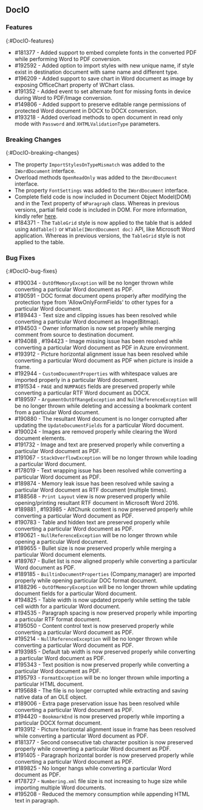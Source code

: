 ## DocIO

### Features
{:#DocIO-features}

* \#181377 - Added support to embed complete fonts in the converted PDF while performing Word to PDF conversion.
* \#192592 - Added option to import styles with new unique name, if style exist in destination document with same name and different type.
* \#196209 - Added support to save chart in Word document as image by exposing OfficeChart property of WChart class.
* \#191352 - Added event to set alternate font for missing fonts in device during Word to PDF/Image conversion.
* \#149806 - Added support to preserve editable range permissions of protected Word document in DOCX to DOCX conversion.
* \#193218 - Added overload methods to open document in read only mode with `Password` and `XHTMLValidationType` parameters.

### Breaking Changes
{:#DocIO-breaking-changes}

* The property `ImportStylesOnTypeMismatch` was added to the `IWordDocument` interface.
* Overload methods `OpenReadOnly` was added to the `IWordDocument` interface.
* The property `FontSettings` was added to the `IWordDocument` interface.
* Complete field code is now included in Document Object Model(DOM) and in the Text property of `WParagraph` class. Whereas in previous versions, partial field code is included in DOM. For more information, kindly refer [here](https://help.syncfusion.com/file-formats/release-notes/migratingtov16.1.0.24#docio).
* \#184371 - The `TableGrid` style is now applied to the table that is added using `AddTable()` or `WTable(IWordDocument doc)` API, like Microsoft Word application. Whereas in previous versions, the `TableGrid` style is not applied to the table.

### Bug Fixes
{:#DocIO-bug-fixes}

* \#190034 - `OutOfMemoryException` will be no longer thrown while converting a particular Word document as PDF.
* \#190591 - DOC format document opens properly after modifying the protection type from 'AllowOnlyFormFields' to other types for a particular Word document.
* \#189443 - Text size and clipping issues has been resolved while converting a particular Word document as Image(Bitmap).
* \#194503 - Owner information is now set properly while merging comment from source to destination document.
* \#194088 , \#194423 - Image missing issue has been resolved while converting a particular Word document as PDF in Azure environment.
* \#193912 - Picture horizontal alignment issue has been resolved while converting a particular Word document as PDF when picture is inside a frame.
* \#192944 - `CustomDocumentProperties` with whitespace values are imported properly in a particular Word document.
* \#191534 - `PAGE` and `NUMPAGES` fields are preserved properly while converting a particular RTF Word document as DOCX.
* \#189597 - `ArgumentOutOfRangeException` and `NullReferenceException` will be no longer thrown while deleting and accessing a bookmark content from a particular Word document.
* \#190880 - The resultant Word document is no longer corrupted after updating the `UpdateDocumentFields` for a particular Word document.
* \#190024 - Images are removed properly while clearing the Word document elements. 
* \#191732 - Image and text are preserved properly while converting a particular Word document as PDF.
* \#191067 - `StackOverflowException` will be no longer thrown while loading a particular Word document.
* \#178019 - Text wrapping issue has been resolved while converting a particular Word document as PDF.
* \#189874 - Memory leak issue has been resolved while saving a particular Word document as RTF document (multiple times).
* \#188568 - `Print Layout` view is now preserved properly while opening/printing resultant RTF document in Microsoft Word 2016.
* \#189881 , \#193985 - AltChunk content is now preserved properly while converting a particular Word document as PDF.
* \#190783 - Table and hidden text are preserved properly while converting a particular Word document as PDF.
* \#190621 - `NullReferenceException` will be no longer thrown while opening a particular Word document.
* \#189655 - Bullet size is now preserved properly while merging a particular Word document elements.
* \#189767 - Bullet list is now aligned properly while converting a particular Word document as PDF.
* \#189185 - `BuiltinDocumentProperties` (Company,manager) are imported properly while opening particular DOC format document.
* \#188296 - `OutOfMemoryException` will be no longer thrown while updating document fields for a particular Word document.
* \#194825 - Table width is now updated properly while setting the table cell width for a particular Word document.
* \#194535 - Paragraph spacing is now preserved properly while importing a particular RTF format document. 
* \#195050 - Content control text is now preserved properly while converting a particular Word document as PDF.
* \#195214 - `NullReferenceException` will be no longer thrown while converting a particular Word document as PDF.
* \#193985 - Default tab width is now preserved properly while converting a particular Word document as PDF.
* \#195343 - Text position is now preserved properly while converting a particular Word document as PDF.
* \#195793 - `FormatException` will be no longer thrown while importing a particular HTML document.
* \#195688 - The file is no longer corrupted while extracting and saving native data of an OLE object.
* \#189006 - Extra page preservation issue has been resolved while converting a particular Word document as PDF.
* \#194420 - `BookmarkEnd` is now preserved properly while importing a particular DOCX format document.
* \#193912 - Picture horizontal alignment issue in frame has been resolved while converting a particular Word document as PDF.
* \#181377 - Second consecutive tab character position is now preserved properly while converting a particular Word document as PDF.
* \#191405 - Paragraph horizontal border is now preserved properly while converting a particular Word document as PDF.
* \#189825 - No longer hangs while converting a particular Word document as PDF.
* \#178727 - `Numbering.xml` file size is not increasing to huge size while importing multiple Word documents.
* \#195208 - Reduced the memory consumption while appending HTML text in paragraph.